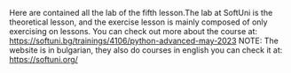 Here are contained all the lab of the fifth lesson.The lab at SoftUni is the theoretical lesson, and the exercise lesson is mainly composed of only exercising on lessons. You can check out more about the course at: https://softuni.bg/trainings/4106/python-advanced-may-2023 NOTE: The website is in bulgarian, they also do courses in english you can check it at: https://softuni.org/
